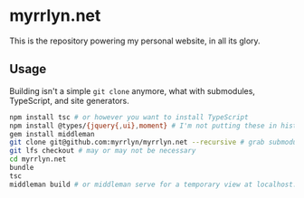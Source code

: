 # myrrlyn.net

This is the repository powering my personal website, in all its glory.

## Usage

Building isn't a simple `git clone` anymore, what with submodules, TypeScript,
and site generators.

```sh
npm install tsc # or however you want to install TypeScript
npm install @types/{jquery{,ui},moment} # I'm not putting these in history
gem install middleman
git clone git@github.com:myrrlyn/myrrlyn.net --recursive # grab submodule(s) too
git lfs checkout # may or may not be necessary
cd myrrlyn.net
bundle
tsc
middleman build # or middleman serve for a temporary view at localhost:4567
```
